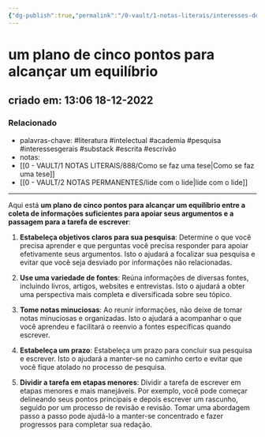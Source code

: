```yaml
---
{"dg-publish":true,"permalink":"/0-vault/1-notas-literais/interesses-de-pesquisa/um-plano-de-cinco-pontos-para-alcancar-um-equilibrio/","tags":["literatura","intelectual","academia","pesquisa","interessesgerais","substack","escrita","escrivão"],"dgHomeLink":true,"dgShowLocalGraph":true,"dgShowFileTree":true,"dgEnableSearch":true}
---
```


# um plano de cinco pontos para alcançar um equilíbrio
## criado em: 13:06 18-12-2022

### Relacionado
- palavras-chave: #literatura #intelectual #academia #pesquisa #interessesgerais #substack #escrita #escrivão 
- notas: 
- [[0 - VAULT/1 NOTAS LITERAIS/888/Como se faz uma tese\|Como se faz uma tese]]
- [[0 - VAULT/2 NOTAS PERMANENTES/lide com o lide\|lide com o lide]]

---
Aqui está **um plano de cinco pontos para alcançar um equilíbrio entre a coleta de informações suficientes para apoiar seus argumentos e a passagem para a tarefa de escrever**:

1.  **Estabeleça objetivos claros para sua pesquisa**: Determine o que você precisa aprender e que perguntas você precisa responder para apoiar efetivamente seus argumentos. Isto o ajudará a focalizar sua pesquisa e evitar que você seja desviado por informações não relacionadas.
    
2.  **Use uma variedade de fontes**: Reúna informações de diversas fontes, incluindo livros, artigos, websites e entrevistas. Isto o ajudará a obter uma perspectiva mais completa e diversificada sobre seu tópico.
    
3.  **Tome notas minuciosas**: Ao reunir informações, não deixe de tomar notas minuciosas e organizadas. Isto o ajudará a acompanhar o que você aprendeu e facilitará o reenvio a fontes específicas quando escrever.
    
4.  **Estabeleça um prazo**: Estabeleça um prazo para concluir sua pesquisa e escrever. Isto o ajudará a manter-se no caminho certo e evitar que você fique atolado no processo de pesquisa.
    
5.  **Dividir a tarefa em etapas menores**: Dividir a tarefa de escrever em etapas menores e mais manejáveis. Por exemplo, você pode começar delineando seus pontos principais e depois escrever um rascunho, seguido por um processo de revisão e revisão. Tomar uma abordagem passo a passo pode ajudá-lo a manter-se concentrado e fazer progressos para completar sua redação.